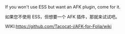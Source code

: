 If you won't use ESS but want an AFK plugin, come for it.

如果您不使用 ESS，但想要一个 AFK 插件，那就来试试吧。

WIKI:https://github.com/Tacocat-i/AFK-for-Folia/wiki
